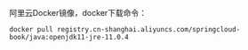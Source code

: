 阿里云Docker镜像，docker下载命令：

```
docker pull registry.cn-shanghai.aliyuncs.com/springcloud-book/java:openjdk11-jre-11.0.4
```
